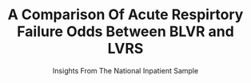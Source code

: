 ---
title: A Comparison Of Acute Respirtory Failure Odds Between BLVR and LVRS
subtitle: Insights From The National Inpatient Sample
tags: Large Data
---
